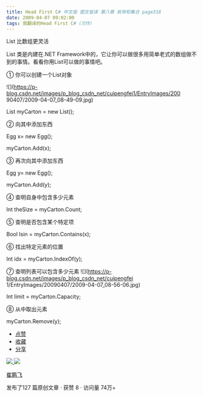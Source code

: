```yaml
---
title: Head First C# 中文版 图文皆译 第八章 枚举和集合 page318
date: 2009-04-07 09:02:00
tags: 我翻译的Head First C#（习作）
---
```

List  比数组更灵活

List  类是内建在.NET Framework中的，它让你可以做很多用简单老式的数组做不到的事情。看看你用List可以做的事情吧。

  

①  你可以创建一个List对象

  

![](https://p-blog.csdn.net/images/p_blog_csdn_net/cuipengfei1/EntryImages/200
90407/2009-04-07_08-49-09.jpg)

List<Egg> myCarton = new List<Egg>();

  

②  向其中添加东西

  

Egg x= new Egg();

myCarton.Add(x);

  

③  再次向其中添加东西

  

Egg y= new Egg();

myCarton.Add(y);

  

④  查明自身中包含多少元素

  

Int theSize = myCarton.Count;

  

⑤  查明是否包含某个特定项

  

Bool Isin = myCarton.Contains(x);

  

⑥  找出特定元素的位置

  

Int idx = myCarton.IndexOf(y);

  

⑦  查明列表可以包含多少元素  ![](https://p-blog.csdn.net/images/p_blog_csdn_net/cuipengfei
1/EntryImages/20090407/2009-04-07_08-56-06.jpg)

  

Int limit = myCarton.Capacity;

  

⑧  从中取出元素

  

myCarton.Remove(y);

  * [ 点赞  ](javascript:;)
  * [ 收藏  ](javascript:;)
  * [ 分享 ](javascript:;)

[ ![](https://profile.csdnimg.cn/5/2/5/3_cuipengfei1)
![](https://g.csdnimg.cn/static/user-reg-year/1x/11.png)
](https://blog.csdn.net/cuipengfei1)

[ 崔鹏飞 ](https://blog.csdn.net/cuipengfei1)

发布了127 篇原创文章  ·  获赞 8  ·  访问量 74万+


